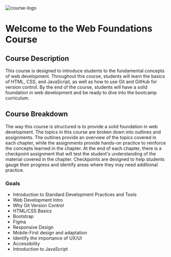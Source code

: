 ![course-logo](https://codeworkslearn.blob.core.windows.net/public/651dc81eae390961ceebd8cd/html-js-css.png)

# Welcome to the Web Foundations Course

<Editor src="https://github.com/CodeWorks-FullStack/summer24_zoo_keeper" />

## Course Description

This course is designed to introduce students to the fundamental concepts of web development. Throughout this course, students will learn the basics of HTML, CSS, and JavaScript, as well as how to use Git and GitHub for version control. By the end of the course, students will have a solid foundation in web development and be ready to dive into the bootcamp curriculum.

## Course Breakdown

The way this course is structured is to provide a solid foundation in web development. The topics in this course are broken down into outlines and assignments. The outlines provide an overview of the topics covered in each chapter, while the assignments provide hands-on practice to reinforce the concepts learned in the chapter. At the end of each chapter, there is a checkpoint assignment that will test the student's understanding of the material covered in the chapter. Checkpoints are designed to help students gauge their progress and identify areas where they may need additional practice.

### Goals

* Introduction to Standard Development Practices and Tools
* Web Development Intro
* Why Git Version Control
* HTML/CSS Basics
* Bootstrap
* Figma
* Responsive Design
* Mobile-First design and adaptation
* Identify the importance of UX/UI
* Accessibility
* Introduction to JavaScript
